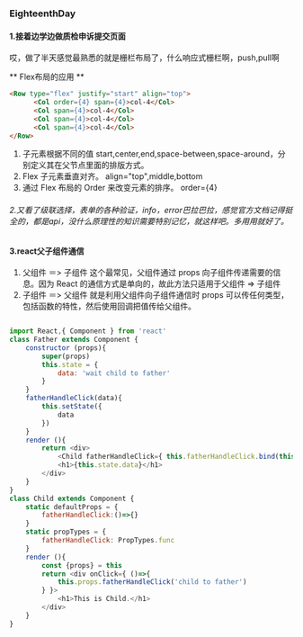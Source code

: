 ### EighteenthDay
#### 1.接着边学边做质检申诉提交页面
哎，做了半天感觉最熟悉的就是栅栏布局了，什么响应式栅栏啊，push,pull啊

** Flex布局的应用 **
```html
<Row type="flex" justify="start" align="top">
      <Col order={4} span={4}>col-4</Col>
      <Col span={4}>col-4</Col>
      <Col span={4}>col-4</Col>
      <Col span={4}>col-4</Col>
</Row>
```
1. 子元素根据不同的值 start,center,end,space-between,space-around，分别定义其在父节点里面的排版方式。
2. Flex 子元素垂直对齐。 align="top",middle,bottom
3. 通过 Flex 布局的 Order 来改变元素的排序。 order={4}

###### 2.又看了级联选择，表单的各种验证，info，error巴拉巴拉，感觉官方文档记得挺全的，都是api，没什么原理性的知识需要特别记忆，就这样吧。多用用就好了。

#### 3.react父子组件通信
1. 父组件 ＝> 子组件
这个最常见，父组件通过 props 向子组件传递需要的信息。因为 React 的通信方式是单向的，故此方法只适用于父组件 => 子组件
2. 子组件 ＝> 父组件
就是利用父组件向子组件通信时 props 可以传任何类型，包括函数的特性，然后使用回调把值传给父组件。

```javascript

import React,{ Component } from 'react'
class Father extends Component {
    constructor (props){
        super(props)
        this.state = {
            data: 'wait child to father'
        }
    }
    fatherHandleClick(data){
        this.setState({
            data
        })
    }
    render (){  
        return <div>
            <Child fatherHandleClick={ this.fatherHandleClick.bind(this) } />
            <h1>{this.state.data}</h1>
        </div>
    }
}
class Child extends Component {
    static defaultProps = {
        fatherHandleClick:()=>{}
    }
    static propTypes = {
        fatherHandleClick: PropTypes.func
    }
    render (){
        const {props} = this
        return <div onClick={ ()=>{
            this.props.fatherHandleClick('child to father')
        } }>
            <h1>This is Child.</h1>
        </div>
    }
}

```
